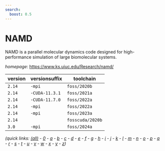 ```yaml
---
search:
  boost: 0.5
---
```

# NAMD

NAMD is a parallel molecular dynamics code designed for high-performance simulation of  large biomolecular systems.

*homepage*: <https://www.ks.uiuc.edu/Research/namd/>

version | versionsuffix | toolchain
--------|---------------|----------
``2.14`` | ``-mpi`` | ``foss/2020b``
``2.14`` | ``-CUDA-11.3.1`` | ``foss/2021a``
``2.14`` | ``-CUDA-11.7.0`` | ``foss/2022a``
``2.14`` | ``-mpi`` | ``foss/2022a``
``2.14`` | ``-mpi`` | ``foss/2023a``
``2.14`` |  | ``fosscuda/2020b``
``3.0`` | ``-mpi`` | ``foss/2024a``


*(quick links: [(all)](../index.md) - [0](../0/index.md) - [a](../a/index.md) - [b](../b/index.md) - [c](../c/index.md) - [d](../d/index.md) - [e](../e/index.md) - [f](../f/index.md) - [g](../g/index.md) - [h](../h/index.md) - [i](../i/index.md) - [j](../j/index.md) - [k](../k/index.md) - [l](../l/index.md) - [m](../m/index.md) - [n](../n/index.md) - [o](../o/index.md) - [p](../p/index.md) - [q](../q/index.md) - [r](../r/index.md) - [s](../s/index.md) - [t](../t/index.md) - [u](../u/index.md) - [v](../v/index.md) - [w](../w/index.md) - [x](../x/index.md) - [y](../y/index.md) - [z](../z/index.md))*

